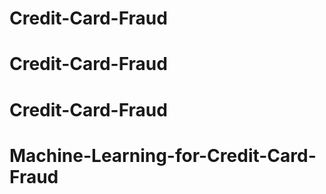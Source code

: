 # Credit-Card-Fraud
# Credit-Card-Fraud
# Credit-Card-Fraud
# Machine-Learning-for-Credit-Card-Fraud
